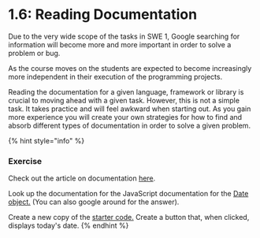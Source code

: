 # 1.6: Reading Documentation

Due to the very wide scope of the tasks in SWE 1, Google searching for information will become more and more important in order to solve a problem or bug.

As the course moves on the students are expected to become increasingly more independent in their execution of the programming projects. 

Reading the documentation for a given language, framework or library is crucial to moving ahead with a given task. However, this is not a simple task. It takes practice and will feel awkward when starting out. As you gain more experience you will create your own strategies for how to find and absorb different types of documentation in order to solve a given problem. 

{% hint style="info" %}
### Exercise

Check out the article on documentation [here](http://cassandrawilcox.me/beginners-guide-developer-documentation/).

Look up the documentation for the JavaScript documentation for the [Date object.](https://developer.mozilla.org/en-US/docs/Web/JavaScript/Reference/Global_Objects/Date) \(You can also google around for the answer\).

Create a new copy of the [starter code.](https://github.com/rocketacademy/swe101-starter-code) Create a button that, when clicked, displays today's date.
{% endhint %}



